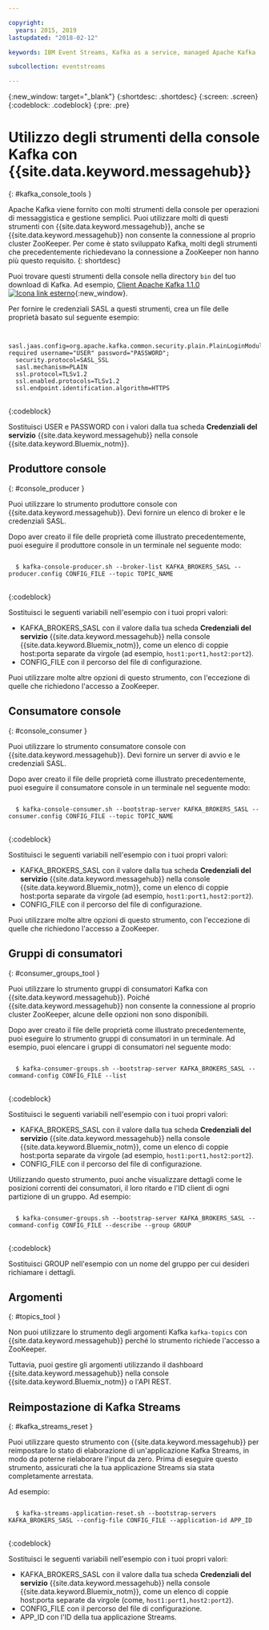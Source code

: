 ```yaml
---

copyright:
  years: 2015, 2019
lastupdated: "2018-02-12"

keywords: IBM Event Streams, Kafka as a service, managed Apache Kafka

subcollection: eventstreams

---
```


{:new_window: target="_blank"}
{:shortdesc: .shortdesc}
{:screen: .screen}
{:codeblock: .codeblock}
{:pre: .pre}


# Utilizzo degli strumenti della console Kafka con {{site.data.keyword.messagehub}}
{: #kafka_console_tools }

Apache Kafka viene fornito con molti strumenti della console per operazioni di messaggistica e gestione semplici. Puoi utilizzare molti di questi strumenti con {{site.data.keyword.messagehub}}, anche se {{site.data.keyword.messagehub}} non consente la connessione al proprio cluster ZooKeeper. Per come è stato sviluppato Kafka, molti degli strumenti che precedentemente richiedevano la connessione a ZooKeeper non hanno più questo requisito.
{: shortdesc}

Puoi trovare questi strumenti della console nella directory <code>bin</code> del tuo download di Kafka. Ad esempio, [Client Apache Kafka 1.1.0 ![Icona link esterno](../../icons/launch-glyph.svg "Icona link esterno")](https://archive.apache.org/dist/kafka/1.1.0/kafka-1.1.0-src.tgz){:new_window}.

Per fornire le credenziali SASL a questi strumenti, crea un file delle proprietà basato sul seguente esempio:

<pre>
<code>
  sasl.jaas.config=org.apache.kafka.common.security.plain.PlainLoginModule required username="USER" password="PASSWORD";
  security.protocol=SASL_SSL
  sasl.mechanism=PLAIN
  ssl.protocol=TLSv1.2
  ssl.enabled.protocols=TLSv1.2
  ssl.endpoint.identification.algorithm=HTTPS
</code>
</pre>
{:codeblock}

Sostituisci USER e PASSWORD con i valori dalla tua scheda **Credenziali del servizio** {{site.data.keyword.messagehub}} nella console
{{site.data.keyword.Bluemix_notm}}.


## Produttore console
{: #console_producer }

Puoi utilizzare lo strumento produttore console con {{site.data.keyword.messagehub}}. Devi fornire un elenco di broker e le credenziali SASL.

Dopo aver creato il file delle proprietà come illustrato precedentemente, puoi eseguire il produttore console in un terminale nel seguente modo:

<pre>
<code>
  $ kafka-console-producer.sh --broker-list KAFKA_BROKERS_SASL --producer.config CONFIG_FILE --topic TOPIC_NAME
</code>
</pre>
{:codeblock}

Sostituisci le seguenti variabili nell'esempio con i tuoi propri valori:
* KAFKA_BROKERS_SASL con il valore dalla tua scheda **Credenziali del servizio** {{site.data.keyword.messagehub}} nella console {{site.data.keyword.Bluemix_notm}}, come un elenco di coppie host:porta separate da virgole (ad esempio, `host1:port1,host2:port2`). 
* CONFIG_FILE con il percorso del file di configurazione. 

Puoi utilizzare molte altre opzioni di questo strumento, con l'eccezione di quelle che richiedono l'accesso a ZooKeeper.


## Consumatore console
{: #console_consumer }

Puoi utilizzare lo strumento consumatore console con {{site.data.keyword.messagehub}}. Devi fornire un server di avvio e le credenziali SASL.

Dopo aver creato il file delle proprietà come illustrato precedentemente, puoi eseguire il consumatore console in un terminale nel seguente modo:

<pre>
<code>
  $ kafka-console-consumer.sh --bootstrap-server KAFKA_BROKERS_SASL --consumer.config CONFIG_FILE --topic TOPIC_NAME 
</code>
</pre>
{:codeblock}

Sostituisci le seguenti variabili nell'esempio con i tuoi propri valori:
* KAFKA_BROKERS_SASL con il valore dalla tua scheda **Credenziali del servizio** {{site.data.keyword.messagehub}} nella console {{site.data.keyword.Bluemix_notm}}, come un elenco di coppie host:porta separate da virgole (ad esempio, `host1:port1,host2:port2`). 
* CONFIG_FILE con il percorso del file di configurazione. 

Puoi utilizzare molte altre opzioni di questo strumento, con l'eccezione di quelle che richiedono l'accesso a ZooKeeper.


## Gruppi di consumatori
{: #consumer_groups_tool }

Puoi utilizzare lo strumento gruppi di consumatori Kafka con {{site.data.keyword.messagehub}}. Poiché {{site.data.keyword.messagehub}} non consente la connessione al proprio cluster ZooKeeper, alcune delle opzioni non sono disponibili.

Dopo aver creato il file delle proprietà come illustrato precedentemente, puoi eseguire lo strumento gruppi di consumatori in un terminale. Ad esempio, puoi elencare i gruppi di consumatori nel seguente modo:

<pre>
<code>
  $ kafka-consumer-groups.sh --bootstrap-server KAFKA_BROKERS_SASL --command-config CONFIG_FILE --list
</code>
</pre>
{:codeblock}

Sostituisci le seguenti variabili nell'esempio con i tuoi propri valori:
* KAFKA_BROKERS_SASL con il valore dalla tua scheda **Credenziali del servizio** {{site.data.keyword.messagehub}} nella console {{site.data.keyword.Bluemix_notm}}, come un elenco di coppie host:porta separate da virgole (ad esempio, `host1:port1,host2:port2`). 
* CONFIG_FILE con il percorso del file di configurazione.

Utilizzando questo strumento, puoi anche visualizzare dettagli come le posizioni correnti dei consumatori, il loro ritardo e l'ID client di ogni partizione di un gruppo. Ad esempio:

<pre>
<code>
  $ kafka-consumer-groups.sh --bootstrap-server KAFKA_BROKERS_SASL --command-config CONFIG_FILE --describe --group GROUP
</code>
</pre>
{:codeblock}

Sostituisci GROUP nell'esempio con un nome del gruppo per cui desideri richiamare i dettagli. 


## Argomenti
{: #topics_tool }

Non puoi utilizzare lo strumento degli argomenti Kafka `kafka-topics` con {{site.data.keyword.messagehub}} perché lo strumento richiede l'accesso a ZooKeeper.

Tuttavia, puoi gestire gli argomenti utilizzando il dashboard {{site.data.keyword.messagehub}} nella console {{site.data.keyword.Bluemix_notm}} o l'API REST.


## Reimpostazione di Kafka Streams
{: #kafka_streams_reset }

Puoi utilizzare questo strumento con {{site.data.keyword.messagehub}} per reimpostare lo stato di elaborazione di un'applicazione Kafka Streams, in modo da poterne rielaborare l'input da zero. Prima di eseguire questo strumento, assicurati che la tua applicazione Streams sia stata completamente arrestata.

Ad esempio:

<pre>
<code>
  $ kafka-streams-application-reset.sh --bootstrap-servers KAFKA_BROKERS_SASL --config-file CONFIG_FILE --application-id APP_ID
</code>
</pre>
{:codeblock}

Sostituisci le seguenti variabili nell'esempio con i tuoi propri valori:
* KAFKA_BROKERS_SASL con il valore dalla tua scheda **Credenziali del servizio** {{site.data.keyword.messagehub}} nella console {{site.data.keyword.Bluemix_notm}}, come un elenco di coppie host:porta separate da virgole (come, `host1:port1,host2:port2`). 
* CONFIG_FILE con il percorso del file di configurazione. 
* APP_ID con l'ID della tua applicazione Streams.

